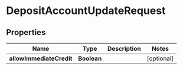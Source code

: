 
# DepositAccountUpdateRequest

## Properties
Name | Type | Description | Notes
------------ | ------------- | ------------- | -------------
**allowImmediateCredit** | **Boolean** |  |  [optional]



